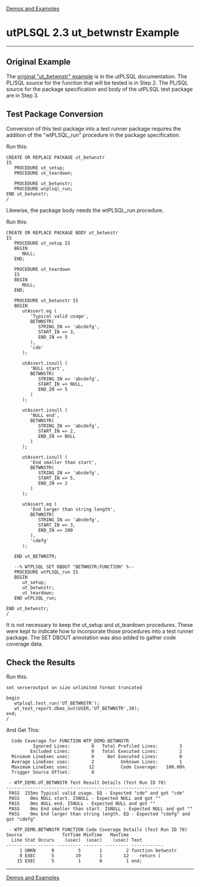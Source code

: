[Demos and Examples](README.md)

# utPLSQL 2.3 ut_betwnstr Example

---

## Original Example

The [original "ut_betwnstr" example](https://utplsql.org/utPLSQL/v2.3.1/fourstep.html) is in the utPLSQL documentation.  The PL/SQL source for the function that will be tested is in Step 2.  The PL/SQL source for the package specification and body of the utPLSQL test package are in Step 3.

## Test Package Conversion

Conversion of this test package into a test runner package requires the addition of the "wtPLSQL_run" procedure in the package specification.

Run this:

```
CREATE OR REPLACE PACKAGE ut_betwnstr
IS
   PROCEDURE ut_setup;
   PROCEDURE ut_teardown;
   
   PROCEDURE ut_betwnstr;
   PROCEDURE wtplsql_run;
END ut_betwnstr;
/
```

Likewise, the package body needs the wtPLSQL_run procedure.

Run this:

```
CREATE OR REPLACE PACKAGE BODY ut_betwnstr
IS
   PROCEDURE ut_setup IS
   BEGIN
      NULL;
   END;
   
   PROCEDURE ut_teardown
   IS
   BEGIN
      NULL;
   END;

   PROCEDURE ut_betwnstr IS
   BEGIN
      utAssert.eq (
         'Typical valid usage',
         BETWNSTR(
            STRING_IN => 'abcdefg',
            START_IN => 3,
            END_IN => 5
         ),
         'cde'
      );

      utAssert.isnull (
         'NULL start',
         BETWNSTR(
            STRING_IN => 'abcdefg',
            START_IN => NULL,
            END_IN => 5
         )
      );
      
      utAssert.isnull (
         'NULL end',
         BETWNSTR(
            STRING_IN => 'abcdefg',
            START_IN => 2,
            END_IN => NULL
         )
      );
      
      utAssert.isnull (
         'End smaller than start',
         BETWNSTR(
            STRING_IN => 'abcdefg',
            START_IN => 5,
            END_IN => 2
         )
      );
      
      utAssert.eq (
         'End larger than string length',
         BETWNSTR(
            STRING_IN => 'abcdefg',
            START_IN => 3,
            END_IN => 200
         ),
         'cdefg'
      );

   END ut_BETWNSTR;

   --% WTPLSQL SET DBOUT "BETWNSTR:FUNCTION" %--
   PROCEDURE wtPLSQL_run IS
   BEGIN
      ut_setup;
      ut_betwnstr;
      ut_teardown;
   END wtPLSQL_run;
   
END ut_betwnstr;
/
```

It is not necessary to keep the ut_setup and ut_teardown procedures.  These were kept to indicate how to incorporate those procedures into a test runner package.  The SET DBOUT annotation was also added to gather code coverage data.


## Check the Results

Run this:

```
set serveroutput on size unlimited format truncated

begin
   wtplsql.test_run('UT_BETWNSTR');
   wt_text_report.dbms_out(USER,'UT_BETWNSTR',30);
end;
/
```

And Get This:

```
  Code Coverage for FUNCTION WTP_DEMO.BETWNSTR
          Ignored Lines:        0   Total Profiled Lines:        3
         Excluded Lines:        0   Total Executed Lines:        2
  Minimum LineExec usec:        0     Not Executed Lines:        0
  Average LineExec usec:        2          Unknown Lines:        1
  Maximum LineExec usec:       12          Code Coverage:   100.00%
  Trigger Source Offset:        0

 - WTP_DEMO.UT_BETWNSTR Test Result Details (Test Run ID 78)
-----------------------------------------------------------
 PASS  155ms Typical valid usage. EQ - Expected "cde" and got "cde"
 PASS    0ms NULL start. ISNULL - Expected NULL and got ""
 PASS    0ms NULL end. ISNULL - Expected NULL and got ""
 PASS    0ms End smaller than start. ISNULL - Expected NULL and got ""
 PASS    0ms End larger than string length. EQ - Expected "cdefg" and got "cdefg"

 - WTP_DEMO.BETWNSTR FUNCTION Code Coverage Details (Test Run ID 78)
Source               TotTime MinTime   MaxTime     
  Line Stat Occurs    (usec)  (usec)    (usec) Text
------ ---- ------ --------- ------- --------- ------------
     1 UNKN      0         5       1         2 function betwnstr
     8 EXEC      5        19       1        12    return (
    15 EXEC      5         1       0         1 end;
```

---
[Demos and Examples](README.md)

